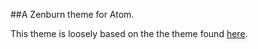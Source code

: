 ##A Zenburn theme for Atom.

This theme is loosely based on the the theme found [here](https://github.com/StylishThemes/GitHub-Dark/blob/master/themes/pygments-zenburn.min.css).
